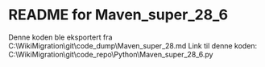 # README for Maven_super_28_6
Denne koden ble eksportert fra C:\WikiMigration\git\code_dump\Maven_super_28.md
Link til denne koden: C:\WikiMigration\git\code_repo\Python\Maven_super_28_6.py
